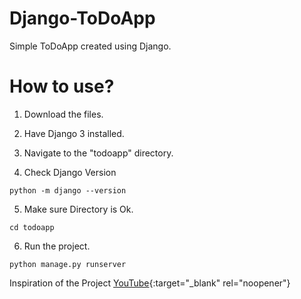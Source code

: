 # Django-ToDoApp
Simple ToDoApp created using Django.

# How to use?

1. Download the files. 
2. Have Django 3 installed.
3. Navigate to the "todoapp" directory. 

4. Check Django Version
```
python -m django --version

```
5. Make sure Directory is Ok.

```
cd todoapp
```
6. Run the project. 
```
python manage.py runserver
```


Inspiration of the Project [YouTube](https://youtu.be/4RWFvXDUmjo){:target="_blank" rel="noopener"}
